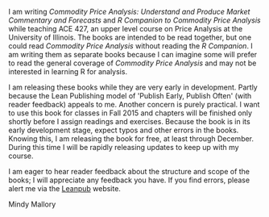 I am writing *Commodity Price Analysis: Understand and Produce Market
Commentary and Forecasts* and *R Companion to Commodity Price Analysis*
while teaching ACE 427, an upper level course on Price Analysis at the
University of Illinois. The books are intended to be read together, but
one could read *Commodity Price Analysis* without reading the *R
Companion*. I am writing them as separate books because I can imagine
some will prefer to read the general coverage of *Commodity Price
Analysis* and may not be interested in learning R for analysis.

I am releasing these books while they are very early in development.
Partly because the Lean Publishing model of 'Publish Early, Publish
Often' (with reader feedback) appeals to me. Another concern is purely
practical. I want to use this book for classes in Fall 2015 and chapters
will be finished only shortly before I assign readings and exercises.
Because the book is in its early development stage, expect typos and
other errors in the books. Knowing this, I am releasing the book for
free, at least through December. During this time I will be rapidly
releasing updates to keep up with my course.

I am eager to hear reader feedback about the structure and scope of the
books; I will appreciate any feedback you have. If you find errors,
please alert me via the [Leanpub](http://leanpub.com) website.

Mindy Mallory
